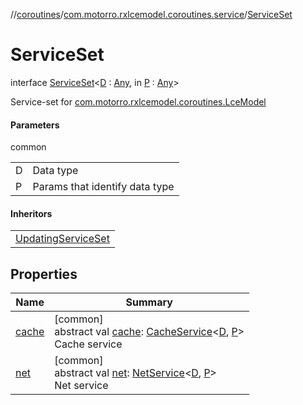 //[coroutines](../../../index.md)/[com.motorro.rxlcemodel.coroutines.service](../index.md)/[ServiceSet](index.md)

# ServiceSet

interface [ServiceSet](index.md)&lt;[D](index.md) : [Any](https://kotlinlang.org/api/latest/jvm/stdlib/kotlin/-any/index.html), in [P](index.md) : [Any](https://kotlinlang.org/api/latest/jvm/stdlib/kotlin/-any/index.html)&gt;

Service-set for [com.motorro.rxlcemodel.coroutines.LceModel](../../com.motorro.rxlcemodel.coroutines/-lce-model/index.md)

#### Parameters

common

| | |
|---|---|
| D | Data type |
| P | Params that identify data type |

#### Inheritors

| |
|---|
| [UpdatingServiceSet](../-updating-service-set/index.md) |

## Properties

| Name | Summary |
|---|---|
| [cache](cache.md) | [common]<br>abstract val [cache](cache.md): [CacheService](../-cache-service/index.md)&lt;[D](index.md), [P](index.md)&gt;<br>Cache service |
| [net](net.md) | [common]<br>abstract val [net](net.md): [NetService](../-net-service/index.md)&lt;[D](index.md), [P](index.md)&gt;<br>Net service |
